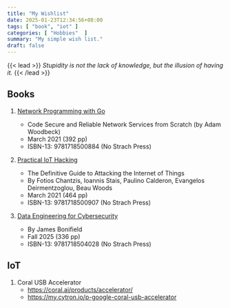 ```yaml
---
title: "My Wishlist"
date: 2025-01-23T12:34:56+08:00
tags: [ "book", "iot" ]
categories: [ "Hobbies"  ]
summary: "My simple wish list."
draft: false
---
```

{{< lead >}}
*Stupidity is not the lack of knowledge, but the illusion of having it.*
{{< /lead >}}

## Books

 1. [Network Programming with Go](https://nostarch.com/networkprogrammingwithgo)
    - Code Secure and Reliable Network Services from Scratch (by Adam Woodbeck)
    - March 2021 (392 pp)
    - ISBN-13: 9781718500884 (No Strach Press)

 1. [Practical IoT Hacking](https://nostarch.com/practical-iot-hacking)
    - The Definitive Guide to Attacking the Internet of Things
    - By Fotios Chantzis, Ioannis Stais, Paulino Calderon, Evangelos Deirmentzoglou, Beau Woods
    - March 2021 (464 pp)
    - ISBN-13: 9781718500907 (No Strach Press)

 1. [Data Engineering for Cybersecurity](https://nostarch.com/data-engineering-cybersecurity)
    - By James Bonifield
    - Fall 2025 (336 pp)
    - ISBN-13: 9781718504028 (No Strach Press)

## IoT

 1. Coral USB Accelerator
    - <https://coral.ai/products/accelerator/>
    - <https://my.cytron.io/p-google-coral-usb-accelerator>


